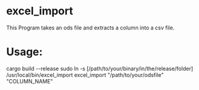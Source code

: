 # excel_import
This Program takes an ods file and extracts a column into a csv file.

# Usage:

cargo build --release
sudo ln -s [/path/to/your/binary/in/the/release/folder] /usr/local/bin/excel_import
excel_import "/path/to/your/odsfile" "COLUMN_NAME"
